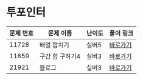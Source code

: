 # 투포인터

문제 번호 | 문제 이름 | 난이도 | 풀이 링크
---|---|---|---
11728 | 배열 합치기 | 실버5 | [바로가기](https://github.com/ap3334/baekjoon/blob/main/%ED%88%AC%ED%8F%AC%EC%9D%B8%ED%84%B0/11728.cpp)
11659 | 구간 합 구하기4 | 실버3 | [바로가기](https://github.com/ap3334/baekjoon/blob/main/%ED%88%AC%ED%8F%AC%EC%9D%B8%ED%84%B0/11659.cpp)
21921 | 블로그 | 실버3 | [바로가기](https://github.com/ap3334/baekjoon/blob/main/%ED%88%AC%ED%8F%AC%EC%9D%B8%ED%84%B0/21921.cpp)
